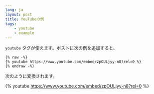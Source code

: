 ```yaml
---
lang: ja
layout: post
title: YouTubeの例
tags:
    - youtube
    - example
---
```


`youtube` タグが使えます。ポストに次の例を追加すると、

```
{% raw -%}
{% youtube https://www.youtube.com/embed/zpOULjyy-n8?rel=0 %}
{% endraw -%}
```

次のように変換されます。

{% youtube https://www.youtube.com/embed/zpOULjyy-n8?rel=0 %}
